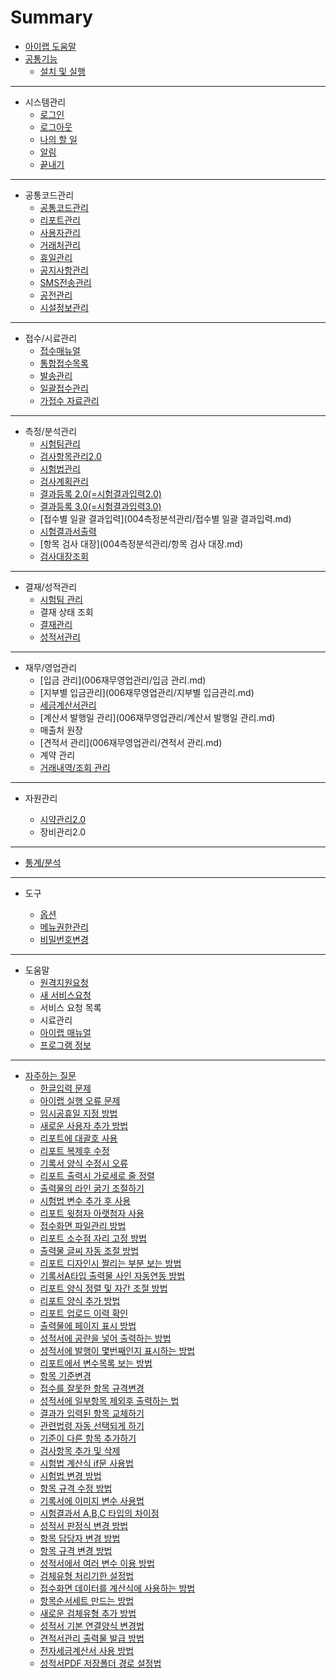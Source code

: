 # Summary

* [아이랩 도움말](README.md)
* [공통기능](000공통기능.md)
  * [설치 및 실행](000공통기능/01설치및실행.md)

----

* 시스템관리
  * [로그인](001시스템관리/01로그인.md)
  * [로그아웃](001시스템관리/02로그아웃.md)
  * [나의 할 일](001시스템관리/03나의할일.md)
  * [알림](001시스템관리/04알림.md)
  * [끝내기](001시스템관리/05끝내기.md)

----

* 공통코드관리
  * [공통코드관리](002공통코드관리/공통코드관리.md)
  * [리포트관리](002공통코드관리/리포트관리.md)
  * [사용자관리](002공통코드관리/사용자관리.md)
  * [거래처관리](002공통코드관리/거래처관리.md)
  * [휴일관리](002공통코드관리/휴일관리.md)
  * [공지사항관리](002공통코드관리/공지사항관리.md)
  * [SMS전송관리](002공통코드관리/SMS전송관리.md)
  * [공전관리](002공통코드관리/공전관리.md)
  * [시설정보관리](002공통코드관리/시설정보관리.md)

----

* 접수/시료관리
  * [접수매뉴얼](003접수시료관리/접수매뉴얼.md)
  * [통합접수목록](003접수시료관리/통합접수목록.md)
  * [발송관리](003접수시료관리/발송관리.md)
  * [일괄접수관리](003접수시료관리/일괄접수관리.md)
  * [가접수 자료관리](003접수시료관리/가접수자료관리.md)

----

* 측정/분석관리
  * [시험팀관리](004측정분석관리/시험팀관리.md)
  * [검사항목관리2.0](004측정분석관리/검사항목관리.md)
  * [시험법관리](004측정분석관리/시험법관리.md)
  * [검사계획관리](004측정분석관리/검사계획관리.md)
  * [결과등록 2.0\(=시험결과입력2.0\)](004측정분석관리/결과등록20.md)
  * [결과등록 3.0\(=시험결과입력3.0\)](004측정분석관리/결과등록30.md)
  * [접수별 일괄 결과입력](004측정분석관리/접수별 일괄 결과입력.md)
  * [시험결과서출력](004측정분석관리/시험결과서출력.md)
  * [항목 검사 대장](004측정분석관리/항목 검사 대장.md)
  * [검사대장조회](004측정분석관리/검사대장조회.md)

----

* 결재/성적관리
  * [시험팀 관리](005결재성적관리/시험팀관리.md)
  * 결재 상태 조회
  * [결재관리](005결재성적관리/결재관리.md)
  * [성적서관리](005결재성적관리/성적서관리.md)

----

* 재무/영업관리
  * [입금 관리](006재무영업관리/입금 관리.md)
  * [지부별 입금관리](006재무영업관리/지부별 입금관리.md)
  * [세금계산서관리](006재무영업관리/세금계산서관리.md)
  * [계산서 발행일 관리](006재무영업관리/계산서 발행일 관리.md)
  * 매출처 원장
  * [견적서 관리](006재무영업관리/견적서 관리.md)
  * 계약 관리
  * [거래내역/조회 관리](006재무영업관리/거래내역조회관리.md)

----

* 자원관리

  * [시약관리2.0](007자원관리/시약관리20.md)
  * 장비관리2.0

----

* [통계/분석](008통계분석.md)

----

* 도구

  * [옵션](009도구/옵션.md)
  * [메뉴권한관리](009도구/메뉴권한관리.md)
  * [비밀번호변경](009도구/비밀번호변경.md)

----

* 도움말
  * [원격지원요청](010도움말/원격지원요청.md)
  * [새 서비스요청](010도움말/새서비스요청.md)
  * 서비스 요청 목록
  * 시료관리
  * [아이랩 매뉴얼](010도움말/아이랩매뉴얼.md)
  * [프로그램 정보](010도움말/프로그램정보.md)

----

* [자주하는 질문](자주하는질문.md)
  * [한글입력 문제](자주하는질문/000-01한글입력문제.md)
  * [아이랩 실행 오류 문제](자주하는질문/000-02아이랩실행오류문제.md)
  * [임시공휴일 지정 방법](자주하는질문/001-01임시공휴일지정방법.md)
  * [새로운 사용자 추가 방법](자주하는질문/001-02사용자추가방법.md)
  * [리포트에 대괄호 사용](자주하는질문/002-01리포트대괄호사용.md)
  * [리포트 복제후 수정](자주하는질문/002-02리포트복제수정.md)
  * [기록서 양식 수정시 오류](자주하는질문/002-03기록서양식수정시오류.md)
  * [리포트 출력시 가로세로 줄 정렬](자주하는질문/002-04리포트가로세로줄정렬.md)
  * [출력물의 라인 굵기 조절하기](자주하는질문/002-05리포트디자이너굵기.md)
  * [시험법 변수 추가 후 사용](자주하는질문/002-06기록서변수사용법.md)
  * [리포트 윗첨자 아랫첨자 사용](자주하는질문/002-07리포트윗첨자아랫첨자.md)
  * [접수화면 파일관리 방법](자주하는질문/002-08접수화면파일관리방법.md)
  * [리포트 소수점 자리 고정 방법](자주하는질문/002-09리포트소수점자리고정.md)
  * [출력물 글씨 자동 조절 방법](자주하는질문/002-10출력물글씨자동조절법.md)
  * [리포트 디자인시 짤리는 부분 보는 방법](자주하는질문/002-11리포트디자인시안보이는부분.md)
  * [기록서A타입 출력물 사인 자동연동 방법](자주하는질문/002-12기록서A타입사인연동.md)
  * [리포트 양식 정렬 및 자간 조절 방법](자주하는질문/002-13리포트자간정렬방법.md)
  * [리포트 양식 추가 방법](자주하는질문/002-14리포트추가방법.md)
  * [리포트 업로드 이력 확인](자주하는질문/002-15리포트업로드이력확인.md)
  * [출력물에 페이지 표시 방법](자주하는질문/002-16출력물에페이지표시방법.md)
  * [성적서에 공란을 넣어 출력하는 방법](자주하는질문/002-17성적서에공란넣어출력.md)
  * [성적서에 발행이 몇번째인지 표시하는 방법](자주하는질문/002-18성적서에몇번째발행표시.md)
  * [리포트에서 변수목록 보는 방법](자주하는질문/002-19리포트에서변수목록보기.md)
  * [항목 기준변경](자주하는질문/003-01항목기준변경.md)
  * [접수를 잘못한 항목 규격변경](자주하는질문/003-02접수된항목규격변경.md)
  * [성적서에 일부항목 제외후 출력하는 법](자주하는질문/003-03성적서항목표기.md)
  * [결과가 입력된 항목 교체하기](자주하는질문/004-01결과가입력된항목교체하기.md)
  * [관련법령 자동 선택되게 하기](자주하는질문/004-02관련법령자동설정.md)
  * [기준이 다른 항목 추가하기](자주하는질문/004-03기준이다른항목추가.md)
  * [검사항목 추가 및 삭제](자주하는질문/004-04검사항목추가및삭제.md)
  * [시험법 계산식 if문 사용법](자주하는질문/004-05시험법관리계산식.md)
  * [시험법 변경 방법](자주하는질문/004-06시험법변경방법.md)
  * [항목 규격 수정 방법](자주하는질문/004-07항목규격수정법.md)
  * [기록서에 이미지 변수 사용법](자주하는질문/004-08기록서출력시이미지변수사용.md)
  * [시험결과서 A,B,C 타입의 차이점](자주하는질문/004-09시험결과서출력A,B,C타입차이.md)
  * [성적서 판정식 변경 방법](자주하는질문/004-10판정식변경방법.md)
  * [항목 담당자 변경 방법](자주하는질문/004-11항목담당자변경방법.md)
  * [항목 규격 변경 방법](자주하는질문/004-12항목규격변경방법.md)
  * [성적서에서 여러 변수 이용 방법](자주하는질문/004-13성적서결과여러변수이용.md)
  * [검체유형 처리기한 설정법](자주하는질문/004-14검체유형처리기한설정방법.md)
  * [접수화면 데이터를 계산식에 사용하는 방법](자주하는질문/004-15접수화면입력데이터계산식사용.md)
  * [항목순서세트 만드는 방법](자주하는질문/004-16항목순서세트만드는방법.md)
  * [새로운 검체유형 추가 방법](자주하는질문/004-17새검체유형추가방법.md)
  * [성적서 기본 연결양식 변경법](자주하는질문/005-01성적서양식변경.md)
  * [견적서관리 출력물 발급 방법](자주하는질문/006-01견적서관리출력물제작.md)
  * [전자세금계산서 사용 방법](자주하는질문/006-02전자세금계산서사용방법.md)
  * [성적서PDF 저장폴더 경로 설정법](자주하는질문/009-01성적서pdf이미지저장폴더.md)